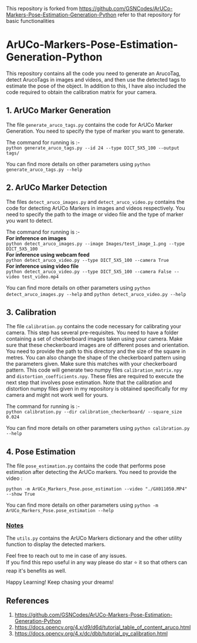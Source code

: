 This repository is forked from https://github.com/GSNCodes/ArUCo-Markers-Pose-Estimation-Generation-Python 
refer to that repository for basic functionalities

# ArUCo-Markers-Pose-Estimation-Generation-Python

This repository contains all the code you need to generate an ArucoTag,
detect ArucoTags in images and videos, and then use the detected tags
to estimate the pose of the object. In addition to this, I have also 
included the code required to obtain the calibration matrix for your 
camera.

## 1. ArUCo Marker Generation
The file `generate_aruco_tags.py` contains the code for ArUCo Marker Generation.
You need to specify the type of marker you want to generate.

The command for running is :-  
`python generate_aruco_tags.py --id 24 --type DICT_5X5_100 --output tags/`

You can find more details on other parameters using `python generate_aruco_tags.py --help`

## 2. ArUCo Marker Detection
The files `detect_aruco_images.py` and `detect_aruco_video.py` contains the code for detecting
ArUCo Markers in images and videos respectively. You need to specify the path to the image or 
video file and the type of marker you want to detect.

The command for running is :-  
**For inference on images**   
`python detect_aruco_images.py --image Images/test_image_1.png --type DICT_5X5_100`  
**For inference using webcam feed**  
`python detect_aruco_video.py --type DICT_5X5_100 --camera True `  
**For inference using video file**   
`python detect_aruco_video.py --type DICT_5X5_100 --camera False --video test_video.mp4`  

You can find more details on other parameters using `python detect_aruco_images.py --help`
and `python detect_aruco_video.py --help`

## 3. Calibration
The file `calibration.py` contains the code necessary for calibrating your camera. This step 
has several pre-requisites. You need to have a folder containing a set of checkerboard images 
taken using your camera. Make sure that these checkerboard images are of different poses and 
orientation. You need to provide the path to this directory and the size of the square in metres. 
You can also change the shape of the checkerboard pattern using the parameters given. Make sure this
matches with your checkerboard pattern. This code will generate two numpy files `calibration_matrix.npy` and `distortion_coefficients.npy`. These files are required to execute the next step that involves pose estimation. 
Note that the calibration and distortion numpy files given in my repository is obtained specifically for my camera 
and might not work well for yours.   

The command for running is :-  
`python calibration.py --dir calibration_checkerboard/ --square_size 0.024`

You can find more details on other parameters using `python calibration.py --help`  

## 4. Pose Estimation  
The file `pose_estimation.py` contains the code that performs pose estimation after detecting the 
ArUCo markers. You need to provide the video :

`python -m ArUCo_Markers_Pose.pose_estimation --video "./GX011050.MP4" --show True`

You can find more details on other parameters using `python -m ArUCo_Markers_Pose.pose_estimation --help`  


### <ins>Notes</ins>
The `utils.py` contains the ArUCo Markers dictionary and the other utility function to display the detected markers.

Feel free to reach out to me in case of any issues.  
If you find this repo useful in any way please do star ⭐️ it so that others can reap it's benefits as well.

Happy Learning! Keep chasing your dreams!

## References
1. https://github.com/GSNCodes/ArUCo-Markers-Pose-Estimation-Generation-Python
2. https://docs.opencv.org/4.x/d9/d6d/tutorial_table_of_content_aruco.html
3. https://docs.opencv.org/4.x/dc/dbb/tutorial_py_calibration.html

